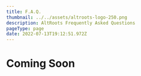 ```yaml
---
title: F.A.Q.
thumbnail: ../../assets/altroots-logo-250.png
description: AltRoots Frequently Asked Questions
pageType: page
date: 2022-07-13T19:12:51.972Z
---
```


<h1>Coming Soon</h1>
